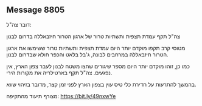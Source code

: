 ## Message 8805

דובר צה"ל:

צה"ל תקף עמדת תצפית ותשתיות טרור של ארגון הטרור חיזבאללה בדרום לבנון

מטוסי קרב תקפו מוקדם יותר היום עמדת תצפית ותשתיות טרור ששימשו את ארגון הטרור חיזבאללה במרחבים לבונה, ג'בל בלאט והכפר חולא שבדרום לבנון. 

כמו כן, זוהו מוקדם יותר היום מספר שיגורים שחצו משטח לבנון לעבר צפון הארץ, אין נפגעים. צה"ל תקף בארטילריה את מקורות הירי.

בהמשך להתרעות על חדירת כלי טיס עוין בצפון הארץ לפני זמן קצר, מדובר בזיהוי שווא.

מצורף תיעוד מהתקיפה: https://bit.ly/49nxwYe

